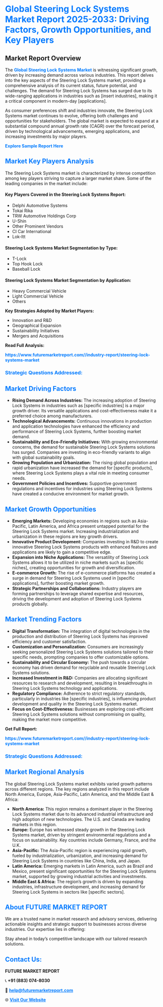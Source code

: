 <h1 style="color: #007BFF;">Global Steering Lock Systems Market Report 2025-2033: Driving Factors, Growth Opportunities, and Key Players</h1>

<section id="overview">
<h2>Market Report Overview</h2>
<p>The <a href="https://www.futuremarketreport.com//industry-report/steering-lock-systems-market" style="color: #007BFF; text-decoration: none;"><strong>Global Steering Lock Systems Market</strong></a> is witnessing significant growth, driven by increasing demand across various industries. This report delves into the key aspects of the Steering Lock Systems market, providing a comprehensive analysis of its current status, future potential, and challenges. The demand for Steering Lock Systems has surged due to its wide-ranging applications in industries such as [insert industries], making it a critical component in modern-day [applications].</p>
<p>As consumer preferences shift and industries innovate, the Steering Lock Systems market continues to evolve, offering both challenges and opportunities for stakeholders. The global market is expected to expand at a substantial compound annual growth rate (CAGR) over the forecast period, driven by technological advancements, emerging applications, and increasing investments by major players.</p>
</section>

<section id="overview">
<p><a href="https://www.futuremarketreport.com//request-sample/reportId=64186" style="color: #007BFF; text-decoration: none;"><strong>Explore Sample Report Here</strong></a></p>
</section>

<section id="key-players">
<h2 style="color: #007BFF;">Market Key Players Analysis</h2>
<p>The Steering Lock Systems market is characterized by intense competition among key players striving to capture a larger market share. Some of the leading companies in the market include:</p>
<h4>Key Players Covered in the Steering Lock Systems Report:</h4>
<ul><li>Delphi Automotive Systems</li><li>Tokai Rika</li><li>TRW Automotive Holdings Corp</li><li>U-Shin</li><li>Other Prominent Vendors</li><li>CI Car International</li><li>Lok-Itt</li></ul>
<h4>Steering Lock Systems Market Segmentation by Type:</h4>
<ul><li>T-Lock</li><li>Top Hook Lock</li><li>Baseball Lock</li></ul>

<h4>Steering Lock Systems Market Segmentation by Application:</h4>
<ul><li>Heavy Commercial Vehicle</li><li>Light Commercial Vehicle</li><li>Others</li></ul>
<p><strong>Key Strategies Adopted by Market Players:</strong></p>
<ul>
<li>Innovation and R&D</li>
<li>Geographical Expansion</li>
<li>Sustainability Initiatives</li>
<li>Mergers and Acquisitions</li>
</ul>
</section>

<section>
<p><strong>Read Full Analysis: </strong></p><a href="https://www.futuremarketreport.com//industry-report/steering-lock-systems-market" style="color: #007BFF; text-decoration: none;"><strong>https://www.futuremarketreport.com//industry-report/steering-lock-systems-market</strong></a>
<h3 style="color: #007BFF;">Strategic Questions Addressed:</h3>
</section>

<section id="driving-factors">
<h2 style="color: #007BFF;">Market Driving Factors</h2>
<ul>
<li><strong>Rising Demand Across Industries:</strong> The increasing adoption of Steering Lock Systems in industries such as [specific industries] is a major growth driver. Its versatile applications and cost-effectiveness make it a preferred choice among manufacturers.</li>
<li><strong>Technological Advancements:</strong> Continuous innovations in production and application technologies have enhanced the efficiency and performance of Steering Lock Systems, further boosting market demand.</li>
<li><strong>Sustainability and Eco-Friendly Initiatives:</strong> With growing environmental concerns, the demand for sustainable Steering Lock Systems solutions has surged. Companies are investing in eco-friendly variants to align with global sustainability goals.</li>
<li><strong>Growing Population and Urbanization:</strong> The rising global population and rapid urbanization have increased the demand for [specific products], where Steering Lock Systems plays a vital role in meeting consumer needs.</li>
<li><strong>Government Policies and Incentives:</strong> Supportive government regulations and incentives for industries using Steering Lock Systems have created a conducive environment for market growth.</li>
</ul>
</section>

<section id="growth-opportunities">
<h2 style="color: #007BFF;">Market Growth Opportunities</h2>
<ul>
<li><strong>Emerging Markets:</strong> Developing economies in regions such as Asia-Pacific, Latin America, and Africa present untapped potential for the Steering Lock Systems market. Increasing industrialization and urbanization in these regions are key growth drivers.</li>
<li><strong>Innovative Product Development:</strong> Companies investing in R&D to create innovative Steering Lock Systems products with enhanced features and applications are likely to gain a competitive edge.</li>
<li><strong>Expansion into Niche Applications:</strong> The versatility of Steering Lock Systems allows it to be utilized in niche markets such as [specific niches], creating opportunities for growth and diversification.</li>
<li><strong>E-commerce Growth:</strong> The rise of e-commerce platforms has created a surge in demand for Steering Lock Systems used in [specific applications], further boosting market growth.</li>
<li><strong>Strategic Partnerships and Collaborations:</strong> Industry players are forming partnerships to leverage shared expertise and resources, driving the development and adoption of Steering Lock Systems products globally.</li>
</ul>
</section>

<section id="trending-factors">
<h2 style="color: #007BFF;">Market Trending Factors</h2>
<ul>
<li><strong>Digital Transformation:</strong> The integration of digital technologies in the production and distribution of Steering Lock Systems has improved efficiency and customer satisfaction.</li>
<li><strong>Customization and Personalization:</strong> Consumers are increasingly seeking personalized Steering Lock Systems solutions tailored to their specific needs, prompting companies to offer customizable options.</li>
<li><strong>Sustainability and Circular Economy:</strong> The push towards a circular economy has driven demand for recyclable and reusable Steering Lock Systems solutions.</li>
<li><strong>Increased Investment in R&D:</strong> Companies are allocating significant resources to research and development, resulting in breakthroughs in Steering Lock Systems technology and applications.</li>
<li><strong>Regulatory Compliance:</strong> Adherence to strict regulatory standards, particularly in industries like [specific industries], is influencing product development and quality in the Steering Lock Systems market.</li>
<li><strong>Focus on Cost-Effectiveness:</strong> Businesses are exploring cost-efficient Steering Lock Systems solutions without compromising on quality, making the market more competitive.</li>
</ul>
</section>

<section>
<p><strong>Get Full Report: </strong></p><a href="https://www.futuremarketreport.com//industry-report/steering-lock-systems-market" style="color: #007BFF; text-decoration: none;"><strong>https://www.futuremarketreport.com//industry-report/steering-lock-systems-market</strong></a>
<h3 style="color: #007BFF;">Strategic Questions Addressed:</h3>
</section>


<section id="regional-analysis">
<h2 style="color: #007BFF;">Market Regional Analysis</h2>
<p>The global Steering Lock Systems market exhibits varied growth patterns across different regions. The key regions analyzed in this report include North America, Europe, Asia-Pacific, Latin America, and the Middle East & Africa:</p>
<ul>
<li><strong>North America:</strong> This region remains a dominant player in the Steering Lock Systems market due to its advanced industrial infrastructure and high adoption of new technologies. The U.S. and Canada are leading markets in this region.</li>
<li><strong>Europe:</strong> Europe has witnessed steady growth in the Steering Lock Systems market, driven by stringent environmental regulations and a focus on sustainability. Key countries include Germany, France, and the U.K.</li>
<li><strong>Asia-Pacific:</strong> The Asia-Pacific region is experiencing rapid growth, fueled by industrialization, urbanization, and increasing demand for Steering Lock Systems in countries like China, India, and Japan.</li>
<li><strong>Latin America:</strong> Emerging markets in Latin America, such as Brazil and Mexico, present significant opportunities for the Steering Lock Systems market, supported by growing industrial activities and investments.</li>
<li><strong>Middle East & Africa:</strong> The region’s growth is driven by expanding industries, infrastructure development, and increasing demand for Steering Lock Systems in sectors like [specific sectors].</li>
</ul>
</section>

<footer>
<h2 style="color: #007BFF;">About FUTURE MARKET REPORT</h2>
<p>We are a trusted name in market research and advisory services, delivering actionable insights and strategic support to businesses across diverse industries. Our expertise lies in offering:</p>

<p>Stay ahead in today’s competitive landscape with our tailored research solutions.</p>

<h2 style="color: #007BFF;">Contact Us:</h2>
<p><strong>FUTURE MARKET REPORT</strong></p>
<p>📞 <strong>+91 (883) 074-8030</strong></p>
<p>📧 <strong><a href="mailto:help@futuremarketreport.com" style="color: #007BFF;">help@futuremarketreport.com</a></strong></p>
<p>🌐 <strong><a href="https://www.futuremarketreport.com/" style="color: #007BFF;">Visit Our Website</a></strong></p>
</footer>